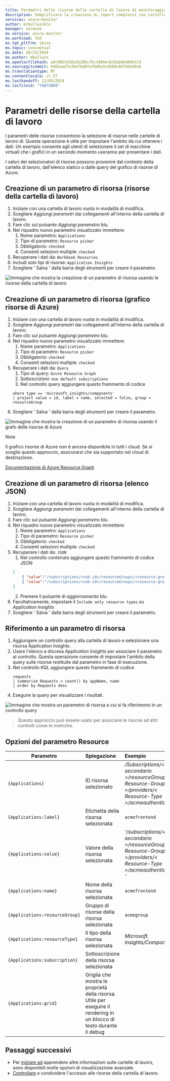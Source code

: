 ```yaml
---
title: Parametri delle risorse delle cartelle di lavoro di monitoraggio di Azure
description: Semplificare la creazione di report complessi con cartelle di lavoro con parametri predefinite e personalizzate
services: azure-monitor
author: mrbullwinkle
manager: carmonm
ms.service: azure-monitor
ms.workload: tbd
ms.tgt_pltfrm: ibiza
ms.topic: conceptual
ms.date: 10/23/2019
ms.author: mbullwin
ms.openlocfilehash: adc9855d30a3b286cfbc3489ec639ab8b460e314
ms.sourcegitcommit: 9405aad7e39efbd8fef6d0a3c8988c6bf8de94eb
ms.translationtype: MT
ms.contentlocale: it-IT
ms.lasthandoff: 12/05/2019
ms.locfileid: "74872809"
---
```

# <a name="workbook-resource-parameters"></a>Parametri delle risorse della cartella di lavoro

I parametri delle risorse consentono la selezione di risorse nelle cartelle di lavoro di. Questa operazione è utile per impostare l'ambito da cui ottenere i dati. Un esempio consente agli utenti di selezionare il set di macchine virtuali che i grafici in un secondo momento useranno per presentare i dati.

I valori dei selezionatori di risorse possono provenire dal contesto della cartella di lavoro, dall'elenco statico o dalle query del grafico di risorse di Azure.

## <a name="creating-a-resource-parameter-workbook-resources"></a>Creazione di un parametro di risorsa (risorse della cartella di lavoro)
1. Iniziare con una cartella di lavoro vuota in modalità di modifica.
2. Scegliere _Aggiungi parametri_ dai collegamenti all'interno della cartella di lavoro.
3. Fare clic sul pulsante _Aggiungi parametro_ blu.
4. Nel riquadro nuovo parametro visualizzato immettere:
    1. Nome parametro: `Applications`
    2. Tipo di parametro: `Resource picker`
    3. Obbligatorio: `checked`
    4. Consenti selezioni multiple: `checked`
5. Recuperare i dati da: `Workbook Resources`
6. Includi solo tipi di risorse: `Application Insights`
7. Scegliere ' Salva ' dalla barra degli strumenti per creare il parametro.

![Immagine che mostra la creazione di un parametro di risorsa usando le risorse della cartella di lavoro](./media/workbooks-resources/resource-create.png)

## <a name="creating-a-resource-parameter-azure-resource-graph"></a>Creazione di un parametro di risorsa (grafico risorse di Azure)
1. Iniziare con una cartella di lavoro vuota in modalità di modifica.
2. Scegliere _Aggiungi parametri_ dai collegamenti all'interno della cartella di lavoro.
3. Fare clic sul pulsante _Aggiungi parametro_ blu.
4. Nel riquadro nuovo parametro visualizzato immettere:
    1. Nome parametro: `Applications`
    2. Tipo di parametro: `Resource picker`
    3. Obbligatorio: `checked`
    4. Consenti selezioni multiple: `checked`
5. Recuperare i dati da: `Query`
    1. Tipo di query: `Azure Resource Graph`
    2. Sottoscrizioni: `Use default subscriptions`
    3. Nel controllo query aggiungere questo frammento di codice
    ```kusto
    where type == 'microsoft.insights/components'
    | project value = id, label = name, selected = false, group = resourceGroup
    ```
7. Scegliere ' Salva ' dalla barra degli strumenti per creare il parametro.

![Immagine che mostra la creazione di un parametro di risorsa usando il grafo delle risorse di Azure](./media/workbooks-resources/resource-query.png)

> [!NOTE]
> Il grafico risorse di Azure non è ancora disponibile in tutti i cloud. Se si sceglie questo approccio, assicurarsi che sia supportato nel cloud di destinazione.

[Documentazione di Azure Resource Graph](https://docs.microsoft.com/azure/governance/resource-graph/overview)

## <a name="creating-a-resource-parameter--json-list"></a>Creazione di un parametro di risorsa (elenco JSON)
1. Iniziare con una cartella di lavoro vuota in modalità di modifica.
2. Scegliere _Aggiungi parametri_ dai collegamenti all'interno della cartella di lavoro.
3. Fare clic sul pulsante _Aggiungi parametro_ blu.
4. Nel riquadro nuovo parametro visualizzato immettere:
    1. Nome parametro: `Applications`
    2. Tipo di parametro: `Resource picker`
    3. Obbligatorio: `checked`
    4. Consenti selezioni multiple: `checked`
5. Recuperare i dati da: `JSON`
    1. Nel controllo contenuto aggiungere questo frammento di codice JSON
    ```json
    [
        { "value":"/subscriptions/<sub-id>/resourceGroups/<resource-group>/providers/<resource-type>/acmeauthentication", "label": "acmeauthentication", "selected":true, "group":"Acme Backend" },
        { "value":"/subscriptions/<sub-id>/resourceGroups/<resource-group>/providers/<resource-type>/acmeweb", "label": "acmeweb", "selected":false, "group":"Acme Frontend" }
    ]
    ```
    2. Premere il pulsante di _aggiornamento_ blu.
6. Facoltativamente, impostare il `Include only resource types` su _Application Insights_
7. Scegliere ' Salva ' dalla barra degli strumenti per creare il parametro.

## <a name="referencing-a-resource-parameter"></a>Riferimento a un parametro di risorsa
1. Aggiungere un controllo query alla cartella di lavoro e selezionare una risorsa Application Insights.
2. Usare l'elenco a discesa _Application Insights_ per associare il parametro al controllo. Questa operazione consente di impostare l'ambito della query sulle risorse restituite dal parametro in fase di esecuzione.
4. Nel controllo KQL aggiungere questo frammento di codice
    ```kusto
    requests
    | summarize Requests = count() by appName, name
    | order by Requests desc
    ```
5. Eseguire la query per visualizzare i risultati. 

![Immagine che mostra un parametro di risorsa a cui si fa riferimento in un controllo query](./media/workbooks-resources/resource-reference.png)

> Questo approccio può essere usato per associare le risorse ad altri controlli come le metriche.

## <a name="resource-parameter-options"></a>Opzioni del parametro Resource
| Parametro | Spiegazione | Esempio |
| ------------- |:-------------|:-------------|
| `{Applications}` | ID risorsa selezionato | _/Subscriptions/< ID secondario >/resourceGroups/< Resource-Group >/providers/< Resource-Type >/acmeauthentication_ |
| `{Applications:label}` | Etichetta della risorsa selezionata | `acmefrontend` |
| `{Applications:value}` | Valore della risorsa selezionata | _'/subscriptions/< ID secondario >/resourceGroups/< Resource-Group >/providers/< Resource-Type >/acmeauthentication '_ |
| `{Applications:name}` | Nome della risorsa selezionata | `acmefrontend` |
| `{Applications:resourceGroup}` | Gruppo di risorse della risorsa selezionata | `acmegroup` |
| `{Applications:resourceType}` | Il tipo della risorsa selezionata | _Microsoft. Insights/Components_ |
| `{Applications:subscription}` | Sottoscrizione della risorsa selezionata |  |
| `{Applications:grid}` | Griglia che mostra le proprietà della risorsa. Utile per eseguire il rendering in un blocco di testo durante il debug  |  |

## <a name="next-steps"></a>Passaggi successivi

* Per [iniziare ad](workbooks-visualizations.md) apprendere altre informazioni sulle cartelle di lavoro, sono disponibili molte opzioni di visualizzazione avanzate.
* [Controllare](workbooks-access-control.md) e condividere l'accesso alle risorse della cartella di lavoro.
